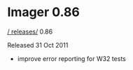 # Imager 0.86

[ / ](..) [releases/](./) 0.86

Released 31 Oct 2011

- improve error reporting for W32 tests